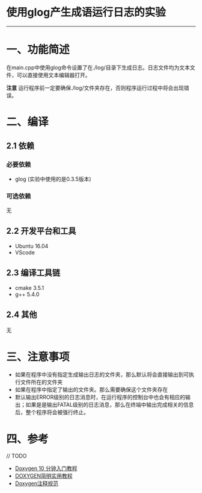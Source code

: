 # 使用glog产生成语运行日志的实验

------

# 一、功能简述

在main.cpp中使用glog命令设置了在./log/目录下生成日志。日志文件均为文本文件，可以直接使用文本编辑器打开。

**注意** 运行程序前一定要确保./log/文件夹存在，否则程序运行过程中将会出现错误。

# 二、编译

## 2.1 依赖

### 必要依赖

- glog (实验中使用的是0.3.5版本)

### 可选依赖

无

## 2.2 开发平台和工具

- Ubuntu 16.04
- VScode

## 2.3 编译工具链

- cmake 3.5.1
- g++ 5.4.0

## 2.4 其他

无

# 三、注意事项

- 如果在程序中没有指定生成输出日志的文件夹，那么默认将会直接输出到可执行文件所在的文件夹
- 如果在程序中指定了输出的文件夹。那么需要确保这个文件夹存在
- 默认输出ERROR级别的日志消息时，在运行程序的控制台中也会有相应的输出；如果是是输出FATAL级别的日志消息，那么在终端中输出完成相关的信息后，整个程序将会被强行终止。

# 四、参考

// TODO 

- [Doxygen 10 分钟入门教程](http://cedar-renjun.github.io/2014/03/21/learn-doxygen-in-10-minutes/index.html)
- [DOXYGEN简明实用教程](https://my.oschina.net/u/2306127/blog/484501)
- [Doxygen注释规范](https://blog.csdn.net/qq_25779555/article/details/77737391)



